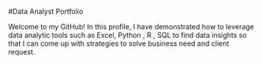 #Data Analyst Portfolio

Welcome to my GitHub! In this profile, I have demonstrated how to leverage data analytic tools such as Excel, Python , R , SQL to find data insights so that I can come up with strategies to solve business need and client request.
